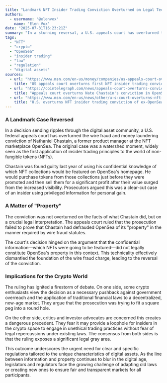 ```yaml
---
title: "Landmark NFT Insider Trading Conviction Overturned on Legal Technicality"
authors:
  - username: '@elenvox'
    name: 'Elen Vox'
date: "2025-07-31T16:23:21Z"
summary: "In a stunning reversal, a U.S. appeals court has overturned the conviction of a former OpenSea manager in what was hailed as the first-ever NFT insider trading case. The decision hinges on a legal technicality, creating uncertainty and sparking debate about how to police digital markets."
tags:
  - "NFT"
  - "crypto"
  - "OpenSea"
  - "insider trading"
  - "law"
  - "regulation"
  - "digital assets"
sources:
  - url: "https://www.msn.com/en-us/money/companies/us-appeals-court-overturns-first-nft-insider-trading-conviction/ar-AA1JEZ53"
    title: "US appeals court overturns first NFT insider trading conviction"
  - url: "https://cointelegraph.com/news/appeals-court-overturns-conviction-opensea-insider-trading-case"
    title: "Appeals court overturns Nate Chastain's conviction in OpenSea insider trading case"
  - url: "https://www.msn.com/en-us/news/other/u-s-court-overturns-nft-insider-trading-conviction-of-former-opensea-exec/ar-AA1JFbXr"
    title: "U.S. overturns NFT insider trading conviction of ex-OpenSea exec"
---
```


### A Landmark Case Reversed

In a decision sending ripples through the digital asset community, a U.S. federal appeals court has overturned the wire fraud and money laundering conviction of Nathaniel Chastain, a former product manager at the NFT marketplace OpenSea. The original case was a watershed moment, widely seen as the first application of insider trading principles to the world of non-fungible tokens (NFTs).

Chastain was found guilty last year of using his confidential knowledge of which NFT collections would be featured on OpenSea's homepage. He would purchase tokens from those collections just before they were promoted and then sell them for a significant profit after their value surged from the increased visibility. Prosecutors argued this was a clear-cut case of an insider using privileged information for personal gain.

### A Matter of "Property"

The conviction was not overturned on the facts of what Chastain did, but on a crucial legal interpretation. The appeals court ruled that the prosecution failed to prove that Chastain had defrauded OpenSea of its "property" in the manner required by wire fraud statutes.

The court's decision hinged on the argument that the confidential information—which NFTs were going to be featured—did not legally constitute OpenSea's property in this context. This technicality effectively dismantled the foundation of the wire fraud charge, leading to the reversal of the conviction.

### Implications for the Crypto World

The ruling has ignited a firestorm of debate. On one side, some crypto enthusiasts view the decision as a necessary pushback against government overreach and the application of traditional financial laws to a decentralized, new-age market. They argue that the prosecution was trying to fit a square peg into a round hole.

On the other side, critics and investor advocates are concerned this creates a dangerous precedent. They fear it may provide a loophole for insiders in the crypto space to engage in unethical trading practices without fear of legal repercussions under existing laws. The consensus from both sides is that the ruling exposes a significant legal gray area.

This outcome underscores the urgent need for clear and specific regulations tailored to the unique characteristics of digital assets. As the line between information and property continues to blur in the digital age, legislators and regulators face the growing challenge of adapting old laws or creating new ones to ensure fair and transparent markets for all participants.
